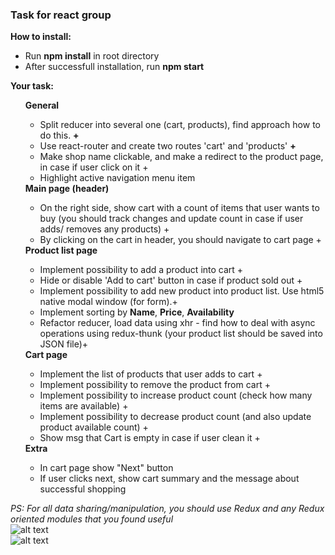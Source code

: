 <h3>Task for react group</h3>

<b>How to install:</b>
<ul>
    <li>Run <b>npm install</b> in root directory</li>
    <li>After successfull installation, run <b>npm start</b></li>
</ul>

<b>Your task:</b> 
<ul>
    <b>General</b>
        <ul>
            <li>Split reducer into several one (cart, products), find approach how to do this. <b>+</b></li>
            <li>Use react-router and create two routes 'cart' and 'products' <b>+</b></li>
            <li>Make shop name clickable, and make a redirect to the product page, in case if user click on it +</li>
            <li>Highlight active navigation menu item</li>
        </ul>
    <b>Main page (header)</b>
    <ul>
        <li>On the right side, show cart with a count of items that user wants to buy (you should track changes and update count in case if user adds/ removes any products) +</li>
        <li>By clicking on the cart in header, you should navigate to cart page +</li>
    </ul>
    <b>Product list page</b>
    <ul>
        <li>Implement possibility to add a product into cart +</li>
        <li>Hide or disable 'Add to cart' button in case if product sold out +</li>
        <li>Implement possibility to add new product into product list. Use html5 native modal window (for form).+</li>
        <li>Implement sorting by <b>Name</b>, <b>Price</b>, <b>Availability</b></li>
        <li>Refactor reducer, load data using xhr - find how to deal with async operations using redux-thunk (your product list should be saved into JSON file)+</li>
    </ul>
    <b>Cart page</b>
    <ul>
        <li>Implement the list of products that user adds to cart +</li>
        <li>Implement possibility to remove the product from cart +</li>
        <li>Implement possibility to increase product count (check how many items are available) +</li>
        <li>Implement possibility to decrease product count (and also update product available count) +</li>
        <li>Show msg that Cart is empty in case if user clean it +</li>
    </ul>
    <b>Extra</b>
    <ul>
        <li>In cart page show "Next" button</li>
        <li>If user clicks next, show cart summary and the message about successful shopping</li>
    </ul>
</ul>

<i>PS: For all data sharing/manipulation, you should use Redux and any Redux oriented modules that you found useful</i>
</br>
![alt text](https://github.com/vdanyliv/redux-start/blob/master/public/1.png "Product list")
</br>
![alt text](https://github.com/vdanyliv/redux-start/blob/master/public/2.png "Cart")
